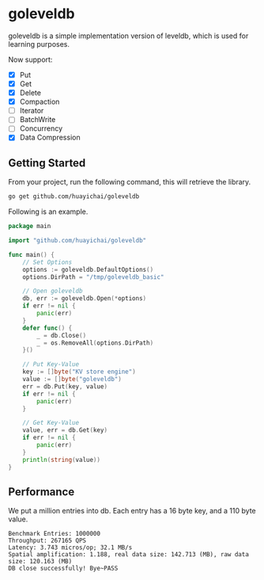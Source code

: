# goleveldb

goleveldb is a simple implementation version of leveldb, which is used for learning purposes.

Now support: 
- [x] Put
- [x] Get
- [x] Delete
- [x] Compaction
- [ ] Iterator
- [ ] BatchWrite
- [ ] Concurrency
- [x] Data Compression

## Getting Started
From your project, run the following command, this will retrieve the library.
```bash
go get github.com/huayichai/goleveldb
```

Following is an example.
```go
package main

import "github.com/huayichai/goleveldb"

func main() {
	// Set Options
	options := goleveldb.DefaultOptions()
	options.DirPath = "/tmp/goleveldb_basic"

	// Open goleveldb
	db, err := goleveldb.Open(*options)
	if err != nil {
		panic(err)
	}
	defer func() {
		_ = db.Close()
		_ = os.RemoveAll(options.DirPath)
	}()

	// Put Key-Value
	key := []byte("KV store engine")
	value := []byte("goleveldb")
	err = db.Put(key, value)
	if err != nil {
		panic(err)
	}

	// Get Key-Value
	value, err = db.Get(key)
	if err != nil {
		panic(err)
	}
	println(string(value))
}
```


## Performance

We put a million entries into db. Each entry has a 16 byte key, and a 110 byte value. 

```
Benchmark Entries: 1000000
Throughput: 267165 QPS
Latency: 3.743 micros/op; 32.1 MB/s
Spatial amplification: 1.188, real data size: 142.713 (MB), raw data size: 120.163 (MB)
DB close successfully! Bye~PASS
```